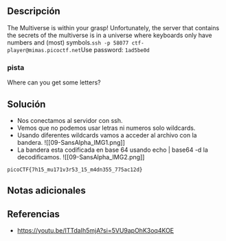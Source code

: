 
## Descripción 

The Multiverse is within your grasp! Unfortunately, the server that contains the secrets of the multiverse is in a universe where keyboards only have numbers and (most) symbols.`ssh -p 58077 ctf-player@mimas.picoctf.net`Use password: `1ad5be0d`
### pista

Where can you get some letters?
## Solución

- Nos conectamos al servidor con ssh.
- Vemos que no podemos usar letras ni numeros solo wildcards.
- Usando diferentes wildcards vamos a acceder al archivo con la bandera.
![[09-SansAlpha_IMG1.png]]
- La bandera esta codificada en base 64 usando echo | base64 -d la decodificamos.
![[09-SansAlpha_IMG2.png]]



```
picoCTF{7h15_mu171v3r53_15_m4dn355_775ac12d}
```

## Notas adicionales


## Referencias

- https://youtu.be/ITTdaIh5mjA?si=5VU9apOhK3oq4KOE